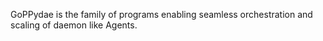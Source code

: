 GoPPydae is the family of programs enabling seamless orchestration and scaling of daemon like Agents.
